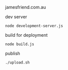 jamesfriend.com.au


dev server

```
node development-server.js
```

build for deployment

```
node build.js
```

publish

```
./upload.sh
```

